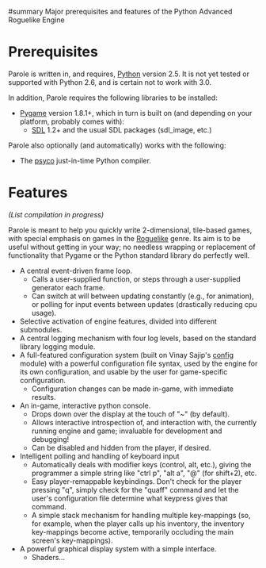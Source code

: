 ﻿#summary Major prerequisites and features of the Python Advanced Roguelike Engine

# Prerequisites #

Parole is written in, and requires, [Python](http://python.org) version 2.5. It is not yet tested or supported with Python 2.6, and is certain not to work with 3.0.

In addition, Parole requires the following libraries to be installed:
  * [Pygame](http://pygame.org) version 1.8.1+, which in turn is built on (and depending on your platform, probably comes with):
    * [SDL](http://libsdl.org) 1.2+ and the usual SDL packages (sdl\_image, etc.)

Parole also optionally (and automatically) works with the following:
  * The [psyco](http://psyco.sf.net) just-in-time Python compiler.

# Features #
_(List compilation in progress)_

Parole is meant to help you quickly write 2-dimensional, tile-based games, with special emphasis on games in the [Roguelike](http://roguebasin.roguelikedevelopment.org) genre. Its aim is to be useful without getting in your way; no needless wrapping or replacement of functionality that Pygame or the Python standard library do perfectly well.

  * A central event-driven frame loop.
    * Calls a user-supplied function, or steps through a user-supplied generator each frame.
    * Can switch at will between updating constantly (e.g., for animation), or polling for input events between updates (drastically reducing cpu usage).
  * Selective activation of engine features, divided into different submodules.
  * A central logging mechanism with four log levels, based on the standard library logging module.
  * A full-featured configuration system (built on Vinay Sajip's [config](http://www.red-dove.com/python_config.html) module) with a powerful configuration file syntax, used by the engine for its own configuration, and usable by the user for game-specific configuration.
    * Configuration changes can be made in-game, with immediate results.
  * An in-game, interactive python console.
    * Drops down over the display at the touch of "~" (by default).
    * Allows interactive introspection of, and interaction with, the currently running engine and game; invaluable for development and debugging!
    * Can be disabled and hidden from the player, if desired.
  * Intelligent polling and handling of keyboard input
    * Automatically deals with modifier keys (control, alt, etc.), giving the programmer a simple string like "ctrl p", "alt a", "@" (for shift+2), etc.
    * Easy player-remappable keybindings. Don't check for the player pressing "q", simply check for the "quaff" command and let the user's configuration file determine what keypress gives that command.
    * A simple stack mechanism for handling multiple key-mappings (so, for example, when the player calls up his inventory, the inventory key-mappings become active, temporarily occluding the main screen's key-mappings).
  * A powerful graphical display system with a simple interface.
    * Shaders...